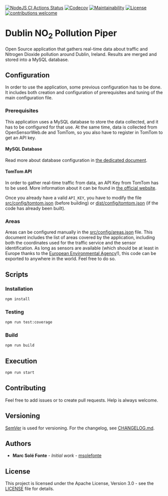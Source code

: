 [![NodeJS CI Actions Status](https://img.shields.io/github/workflow/status/msolefonte/dublin-pollution-piper/nodejs-ci)](https://github.com/msolefonte/dublin-pollution-piper/actions)
[![Codecov](https://codecov.io/gh/msolefonte/dublin-pollution-piper/branch/master/graph/badge.svg)](https://codecov.io/gh/msolefonte/dublin-pollution-piper)
[![Maintainability](https://api.codeclimate.com/v1/badges/8e48291929dd5190e908/maintainability)](https://codeclimate.com/github/msolefonte/dublin-pollution-piper/maintainability)
[![License](https://img.shields.io/github/license/msolefonte/dublin-pollution-piper)](https://github.com/msolefonte/dublin-pollution-piper/blob/master/LICENSE)
[![contributions welcome](https://img.shields.io/badge/contributions-welcome-brightgreen.svg)](https://github.com/msolefonte/dublin-pollution-piper/blob/master/CONTRIBUTING.md)

# Dublin NO<sub>2</sub> Pollution Piper

Open Source application that gathers real-time data about traffic and Nitrogen Dioxide pollution around Dublin, Ireland. 
Results are merged and stored into a MySQL database.

## Configuration

In order to use the application, some previous configuration has to be done. It includes both creation and configuration
of prerequisites and tuning of the main configuration file.

### Prerequisites

This application uses a MySQL database to store the data collected, and it has to be configured for that use. At the 
same time, data is collected from OpenSensorWeb.de and TomTom, so you also have to register in TomTom to get an API key. 

#### MySQL Database

Read more about database configuration in [the dedicated document](docs/database.md).

#### TomTom API

In order to gather real-time traffic from data, an API Key from TomTom has to be used. More information about it can be
found in [the official website](https://developer.tomtom.com/).

Once you already have a valid `API_KEY`, you have to modify the file [src/config/tomtom.json](src/config/tomtom.json)
(before building) or [dist/config/tomtom.json](dist/config/tomtom.json) (if the code has already been built).

### Areas

Areas can be configured manually in the [src/config/areas.json](src/config/areas.json) file. This document includes the
list of areas covered by the application, including both the coordinates used for the traffic service and the sensor
identification. As long as sensors are available (which should be at least in Europe thanks to the 
[European Environmental Agency](https://www.eea.europa.eu/themes/air)!), this code can be exported to anywhere in the 
world. Feel free to do so.

## Scripts

### Installation

```bash
npm install
```

### Testing

```bash
npm run test:coverage
```

### Build

```bash
npm run build
```

## Execution

```bash
npm run start
```

## Contributing

Feel free to add issues or to create pull requests. Help is always welcome.

## Versioning

[SemVer](http://semver.org/) is used for versioning. For the changelog, see [CHANGELOG.md](CHANGELOG.md). 

## Authors

* **Marc Solé Fonte** - *Initial work* - [msolefonte](https://github.com/msolefonte)

## License

This project is licensed under the Apache License, Version 3.0 - see the [LICENSE](LICENSE) file for details.
